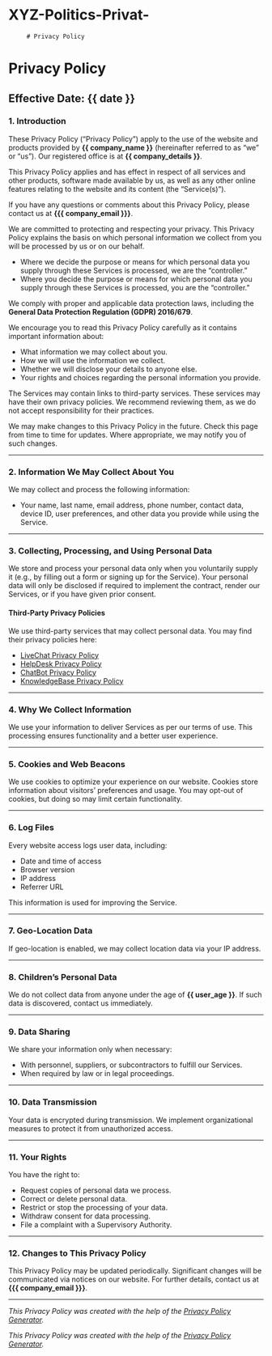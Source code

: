# XYZ-Politics-Privat-
         # Privacy Policy

# Privacy Policy

## Effective Date: {{ date }}

### 1. Introduction

These Privacy Policy (“Privacy Policy”) apply to the use of the website and products provided by **{{ company_name }}** (hereinafter referred to as “we” or “us”). Our registered office is at **{{ company_details }}**.

This Privacy Policy applies and has effect in respect of all services and other products, software made available by us, as well as any other online features relating to the website and its content (the “Service(s)”).

If you have any questions or comments about this Privacy Policy, please contact us at **{{{ company_email }}}**.

We are committed to protecting and respecting your privacy. This Privacy Policy explains the basis on which personal information we collect from you will be processed by us or on our behalf. 
- Where we decide the purpose or means for which personal data you supply through these Services is processed, we are the “controller.” 
- Where you decide the purpose or means for which personal data you supply through these Services is processed, you are the “controller.” 

We comply with proper and applicable data protection laws, including the **General Data Protection Regulation (GDPR) 2016/679**.

We encourage you to read this Privacy Policy carefully as it contains important information about:
- What information we may collect about you.
- How we will use the information we collect.
- Whether we will disclose your details to anyone else.
- Your rights and choices regarding the personal information you provide.

The Services may contain links to third-party services. These services may have their own privacy policies. We recommend reviewing them, as we do not accept responsibility for their practices.

We may make changes to this Privacy Policy in the future. Check this page from time to time for updates. Where appropriate, we may notify you of such changes.

---

### 2. Information We May Collect About You

We may collect and process the following information:
- Your name, last name, email address, phone number, contact data, device ID, user preferences, and other data you provide while using the Service.

---

### 3. Collecting, Processing, and Using Personal Data

We store and process your personal data only when you voluntarily supply it (e.g., by filling out a form or signing up for the Service). Your personal data will only be disclosed if required to implement the contract, render our Services, or if you have given prior consent.

#### Third-Party Privacy Policies
We use third-party services that may collect personal data. You may find their privacy policies here:
- [LiveChat Privacy Policy](https://www.livechat.com/legal/privacy-policy/?ppg)
- [HelpDesk Privacy Policy](https://www.helpdesk.com/legal/privacy-policy/?ppg)
- [ChatBot Privacy Policy](https://www.chatbot.com/privacy-policy?ppg)
- [KnowledgeBase Privacy Policy](https://www.livechat.com/legal/privacy-policy/#main)

---

### 4. Why We Collect Information

We use your information to deliver Services as per our terms of use. This processing ensures functionality and a better user experience.

---

### 5. Cookies and Web Beacons

We use cookies to optimize your experience on our website. Cookies store information about visitors’ preferences and usage. You may opt-out of cookies, but doing so may limit certain functionality.

---

### 6. Log Files

Every website access logs user data, including:
- Date and time of access
- Browser version
- IP address
- Referrer URL

This information is used for improving the Service.

---

### 7. Geo-Location Data

If geo-location is enabled, we may collect location data via your IP address.

---

### 8. Children’s Personal Data

We do not collect data from anyone under the age of **{{ user_age }}**. If such data is discovered, contact us immediately.

---

### 9. Data Sharing

We share your information only when necessary:
- With personnel, suppliers, or subcontractors to fulfill our Services.
- When required by law or in legal proceedings.

---

### 10. Data Transmission

Your data is encrypted during transmission. We implement organizational measures to protect it from unauthorized access.

---

### 11. Your Rights

You have the right to:
- Request copies of personal data we process.
- Correct or delete personal data.
- Restrict or stop the processing of your data.
- Withdraw consent for data processing.
- File a complaint with a Supervisory Authority.

---

### 12. Changes to This Privacy Policy

This Privacy Policy may be updated periodically. Significant changes will be communicated via notices on our website. For further details, contact us at **{{{ company_email }}}**.

---

_This Privacy Policy was created with the help of the [Privacy Policy Generator](http://livechat.com/privacy-policy-generator/?ppg)._


_This Privacy Policy was created with the help of the [Privacy Policy Generator](http://livechat.com/privacy-policy-generator/?ppg)._
